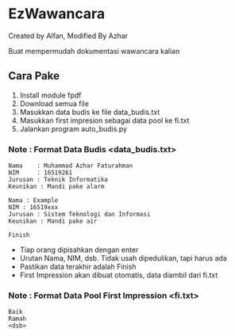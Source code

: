# EzWawancara
Created by Alfan,
Modified By Azhar

Buat mempermudah dokumentasi wawancara kalian

## Cara Pake
1. Install module fpdf
2. Download semua file
3. Masukkan data budis ke file data_budis.txt
4. Masukkan first impresion sebagai data pool ke fi.txt
4. Jalankan program auto_budis.py

### Note : Format Data Budis <data_budis.txt>
```
Nama 	: Muhammad Azhar Faturahman
NIM 	: 16519261
Jurusan : Teknik Informatika
Keunikan : Mandi pake alarm

Nama : Example
NIM : 16519xxx
Jurusan : Sistem Teknologi dan Informasi
Keunikan : Mandi pake air

Finish
```
* Tiap orang dipisahkan dengan enter
* Urutan Nama, NIM, dsb. Tidak usah dipedulikan, tapi harus ada
* Pastikan data terakhir adalah Finish
* First Impression akan dibuat otomatis, data diambil dari fi.txt

### Note : Format Data Pool First Impression <fi.txt>
```
Baik
Ramah
<dsb>
```
